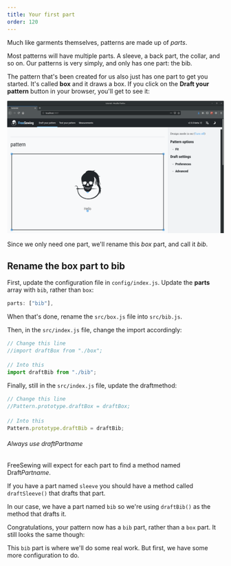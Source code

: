```yaml
---
title: Your first part
order: 120
---
```


Much like garments themselves, patterns are made up of *parts*.

Most patterns will have multiple parts. A sleeve, a back part, the collar, and so on. Our patterns is very simply, and only has one part: the bib.

The pattern that's been created for us also just has one part to get you started. It's called **box** and it draws a box. If you click on the **Draft your pattern** button in your browser, you'll get to see it:

![The default pattern with its box part](./step1.png)

Since we only need one part, we'll rename this *box* part, and call it *bib*.

## Rename the box part to bib

First, update the configuration file in `config/index.js`. Update the **parts** array with `bib`, rather than `box`:

```js
parts: ["bib"],
```

When that's done, rename the `src/box.js` file into `src/bib.js`.

Then, in the `src/index.js` file, change the import accordingly:

```js
// Change this line
//import draftBox from "./box";

// Into this
import draftBib from "./bib";
```

Finally, still in the `src/index.js` file, update the draftmethod:

```js
// Change this line
//Pattern.prototype.draftBox = draftBox;

// Into this
Pattern.prototype.draftBib = draftBib;
```

<Tip>

###### Always use draftPartname

FreeSewing will expect for each part to find a method named Draft*Partname*.

If you have a part named `sleeve` you should have a method called `draftSleeve()` that drafts that part.

In our case, we have a part named `bib` so we're using `draftBib()` as the method that drafts it.

</Tip>

Congratulations, your pattern now has a `bib` part, rather than a `box` part. It still looks the same though:

<Example pattern="tutorial" part="step1" caption="Our bib part, which is the renamed box part" />

This `bib` part is where we'll do some real work. But first, we have some more configuration to do.
